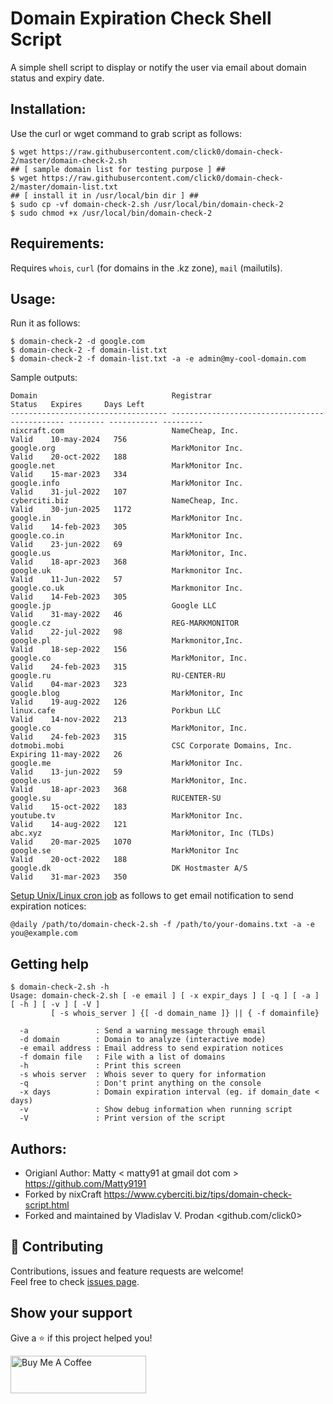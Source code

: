 Domain Expiration Check Shell Script
====================================
A simple shell script to display or notify the user via email about domain status and expiry date.

Installation:
-------------
Use the curl or wget command to grab script as follows:

```
$ wget https://raw.githubusercontent.com/click0/domain-check-2/master/domain-check-2.sh
## [ sample domain list for testing purpose ] ##
$ wget https://raw.githubusercontent.com/click0/domain-check-2/master/domain-list.txt
## [ install it in /usr/local/bin dir ] ##
$ sudo cp -vf domain-check-2.sh /usr/local/bin/domain-check-2
$ sudo chmod +x /usr/local/bin/domain-check-2
```
Requirements:
-
Requires `whois`, `curl` (for domains in the .kz zone), `mail` (mailutils).

Usage:
------
Run it as follows:
```
$ domain-check-2 -d google.com
$ domain-check-2 -f domain-list.txt
$ domain-check-2 -f domain-list.txt -a -e admin@my-cool-domain.com
```
Sample outputs:
```
Domain                              Registrar                                      Status   Expires     Days Left
----------------------------------- ---------------------------------------------- -------- ----------- ---------
nixcraft.com                        NameCheap, Inc.                                Valid    10-may-2024   756
google.org                          MarkMonitor Inc.                               Valid    20-oct-2022   188
google.net                          MarkMonitor Inc.                               Valid    15-mar-2023   334
google.info                         MarkMonitor Inc.                               Valid    31-jul-2022   107
cyberciti.biz                       NameCheap, Inc.                                Valid    30-jun-2025   1172
google.in                           MarkMonitor Inc.                               Valid    14-feb-2023   305
google.co.in                        MarkMonitor Inc.                               Valid    23-jun-2022   69
google.us                           MarkMonitor, Inc.                              Valid    18-apr-2023   368
google.uk                           Markmonitor Inc.                               Valid    11-Jun-2022   57
google.co.uk                        Markmonitor Inc.                               Valid    14-Feb-2023   305
google.jp                           Google LLC                                     Valid    31-may-2022   46
google.cz                           REG-MARKMONITOR                                Valid    22-jul-2022   98
google.pl                           Markmonitor,Inc.                               Valid    18-sep-2022   156
google.co                           MarkMonitor, Inc.                              Valid    24-feb-2023   315
google.ru                           RU-CENTER-RU                                   Valid    04-mar-2023   323
google.blog                         MarkMonitor, Inc                               Valid    19-aug-2022   126
linux.cafe                          Porkbun LLC                                    Valid    14-nov-2022   213
google.co                           MarkMonitor, Inc.                              Valid    24-feb-2023   315
dotmobi.mobi                        CSC Corporate Domains, Inc.                    Expiring 11-may-2022   26
google.me                           MarkMonitor Inc.                               Valid    13-jun-2022   59
google.us                           MarkMonitor, Inc.                              Valid    18-apr-2023   368
google.su                           RUCENTER-SU                                    Valid    15-oct-2022   183
youtube.tv                          MarkMonitor Inc.                               Valid    14-aug-2022   121
abc.xyz                             MarkMonitor, Inc (TLDs)                        Valid    20-mar-2025   1070
google.se                           MarkMonitor Inc                                Valid    20-oct-2022   188
google.dk                           DK Hostmaster A/S                              Valid    31-mar-2023   350
```
[Setup Unix/Linux cron job](https://www.cyberciti.biz/faq/how-do-i-add-jobs-to-cron-under-linux-or-unix-oses/)  as follows to get email notification to send expiration notices:

```
@daily /path/to/domain-check-2.sh -f /path/to/your-domains.txt -a -e you@example.com
```
Getting help
------------
```
$ domain-check-2.sh -h
Usage: domain-check-2.sh [ -e email ] [ -x expir_days ] [ -q ] [ -a ] [ -h ] [ -v ] [ -V ]
         [ -s whois_server ] {[ -d domain_name ]} || { -f domainfile}

  -a               : Send a warning message through email
  -d domain        : Domain to analyze (interactive mode)
  -e email address : Email address to send expiration notices
  -f domain file   : File with a list of domains
  -h               : Print this screen
  -s whois server  : Whois sever to query for information
  -q               : Don't print anything on the console
  -x days          : Domain expiration interval (eg. if domain_date < days)
  -v               : Show debug information when running script
  -V               : Print version of the script
```

Authors:
--------
* Origianl Author: Matty < matty91 at gmail dot com > https://github.com/Matty9191
* Forked by nixCraft https://www.cyberciti.biz/tips/domain-check-script.html
* Forked and maintained by Vladislav V. Prodan <github.com/click0>

## 🤝 Contributing

Contributions, issues and feature requests are welcome!<br />Feel free to check [issues page](https://github.com/click0/domain-check-2/issues).

## Show your support

Give a ⭐ if this project helped you!

<a href="https://www.buymeacoffee.com/click0" target="_blank"><img src="https://cdn.buymeacoffee.com/buttons/v2/default-orange.png" alt="Buy Me A Coffee" style="height: 60px !important;width: 217px !important;" ></a>
